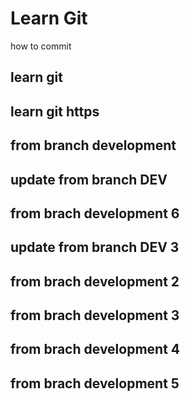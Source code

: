 # Learn Git
how to commit

## learn git

## learn git https

## from branch development
## update from branch DEV
## from brach development 6
## update from branch DEV 3

## from brach development 2
## from brach development 3
## from brach development 4
## from brach development 5